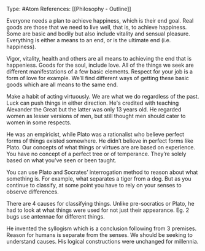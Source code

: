 Type: #Atom 
References: [[Philosophy - Outline]]

Everyone needs a plan to achieve happiness, which is their end goal. Real goods are those that we need to live well, that is, to achieve happiness. Some are basic and bodily but also include vitality and sensual pleasure. Everything is either a means to an end, or is the ultimate end (i.e. happiness). 

Vigor, vitality, health and others are all means to achieving the end that is happeniess. Goods for the soul, include love. All of the things we seek are different manifestations of a few basic elements. Respect for your job is a form of love for example. We’ll find different ways of getting these basic goods which are all means to the same end.  

Make a habit of acting virtuously. We are what we do regardless of the past. Luck can push things in either direction. He's credited with teaching Alexander the Great but the latter was only 13 years old. He regarded women as lesser versions of men, but still thought men should cater to women in some respects.   

He was an empiricist, while Plato was a rationalist who believe perfect forms of things existed somewhere. He didn’t believe in perfect forms like Plato. Our concepts of what things or virtues are are based on experience. You have no concept of a perfect tree or of temperance. They’re solely based on what you’ve seen or been taught.   

You can use Plato and Socrates’ interrogation method to reason about what something is. For example, what separates a tiger from a dog. But as you continue to classify, at some point you have to rely on your senses to observe differences.   

There are 4 causes for classifying things.
Unlike pre-socratics or Plato, he had to look at what things were used for not just their appearance. Eg. 2 bugs use antennae for different things. 

He invented the syllogism which is a conclusion following from 3 premises. Reason for humans is separate from the senses. We should be seeking to understand causes. His logical constructions were unchanged for millennia. 